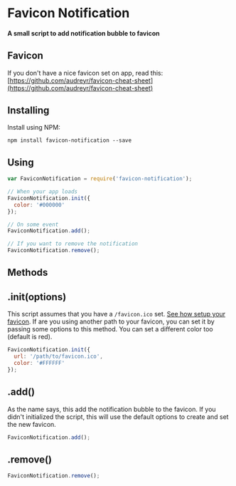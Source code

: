 # Favicon Notification
#### A small script to add notification bubble to favicon

## Favicon

If you don't have a nice favicon set on app, read this: [https://github.com/audreyr/favicon-cheat-sheet](https://github.com/audreyr/favicon-cheat-sheet)

## Installing

Install using NPM:

```
npm install favicon-notification --save
```

## Using

```js
var FaviconNotification = require('favicon-notification');

// When your app loads
FaviconNotification.init({
  color: '#000000'
});

// On some event
FaviconNotification.add();

// If you want to remove the notification
FaviconNotification.remove();
```

## Methods

## .init(options)

This script assumes that you have a `/favicon.ico` set. [See how setup your favicon](https://github.com/audreyr/favicon-cheat-sheet). If are you using another path to your favicon, you can set it by passing some options to this method. You can set a different color too (default is red).

```js
FaviconNotification.init({
  url: '/path/to/favicon.ico',
  color: '#FFFFFF'
});
```

## .add()

As the name says, this add the notification bubble to the favicon. If you didn't initialized the script, this will use the default options to create and set the new favicon.

```js
FaviconNotification.add();
```
## .remove()

```js
FaviconNotification.remove();
```

